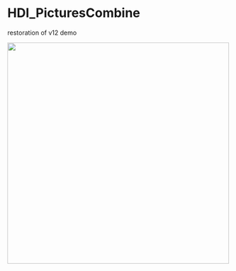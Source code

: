 # HDI_PicturesCombine
restoration of v12 demo

<img width="500" height="auto" alt="" src="https://github.com/user-attachments/assets/d5c80f1b-52b2-44bf-8eb1-7ff4e681132d" />
